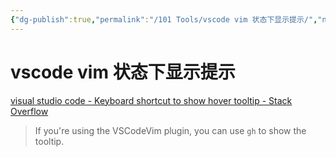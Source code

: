 ```yaml
---
{"dg-publish":true,"permalink":"/101 Tools/vscode vim 状态下显示提示/","noteIcon":"","created":"2023-05-09T19:12:14+08:00","updated":"2024-01-31T13:34:35+08:00"}
---
```



# vscode vim 状态下显示提示

[visual studio code - Keyboard shortcut to show hover tooltip - Stack Overflow](https://stackoverflow.com/questions/32279384/keyboard-shortcut-to-show-hover-tooltip#:~:text=The%20trick%20is%20timing.,CMD%2FCtrl%20%2B%20press%20K.)
 
> If you're using the VSCodeVim plugin, you can use `gh` to show the tooltip. [](https://stackoverflow.com/a/66860229)
